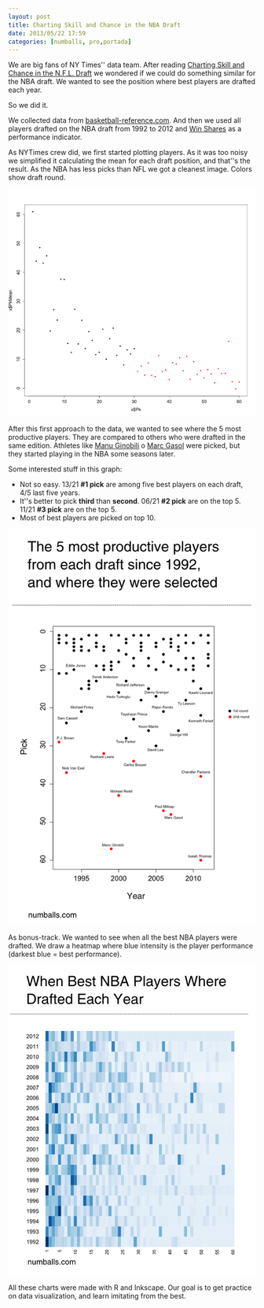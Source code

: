 ```yaml
---
layout: post
title: Charting Skill and Chance in the NBA Draft
date: 2013/05/22 17:59 
categories: [numballs, pro,portada]
---
```

We are big fans of NY Times'' data team. After reading [Charting Skill and Chance in the N.F.L. Draft](http://chartsnthings.tumblr.com/post/49236510636/charting-skill-and-chance-in-the-n-f-l-draft) we wondered if we could do something similar for the NBA draft. We wanted to see the position where best players are drafted each year.

So we did it. 
 
We collected data from [basketball-reference.com](http://www.basketball-reference.com/play-index/draft_finder.cgi?request=1&year_min=1992&year_max=2012&round_min=&round_max=&pick_overall_min=&pick_overall_max=&franch_id=&college_id=0&is_active=&is_hof=&c1stat=&c1comp=gt&c1val=&c2stat=&c2comp=gt&c2val=&c3stat=&c3comp=gt&c3val=&c4stat=&c4comp=gt&c4val=&order_by=ws&order_by_asc=&offset=1000#stats::none ). And then we used all players drafted on the NBA draft from 1992 to 2012 and [Win Shares](http://www.basketball-reference.com/about/ws.html) as a performance indicator.

As NYTimes crew did, we first started plotting players. As it was too noisy we simplified it calculating the mean for each draft position, and that''s the result. As the NBA has less picks than NFL we got a cleanest image. Colors show draft round.

![% Mean for every position](/img/201305_nbadfrat_meanpick.png)

After this first approach to the data, we wanted to see where the 5 most productive players. They are compared to others who were drafted in the same edition. Athletes like [Manu Ginobili](http://numballs.com/athlete/manu-ginobili) o [Marc Gasol](http://numballs.com/athlete/marc-gasol) were picked, but they started playing in the NBA some seasons later. 

Some interested stuff in this graph:

- Not so easy. 13/21 **#1 pick** are among five best players on each draft, 4/5 last five years.  
- It''s better to pick **third** than **second**. 06/21 **#2 pick** are on the top 5. 11/21 **#3 pick** are on the top 5.  
- Most of best players are picked on top 10.  

![% The 5 most productive players from each draft since 1992, and where they were selected](/img/201305_nbadraft_plot.png)

As bonus-track. We wanted to see when all the best NBA players were drafted. We draw a heatmap where blue intensity is the player performance (darkest blue = best performance). 

![% When the best NBA players were drafted](/img/201305_nbadraft_heatmap.png)

All these charts were made with R and Inkscape. Our goal is to get practice on data visualization, and learn imitating from the best.
